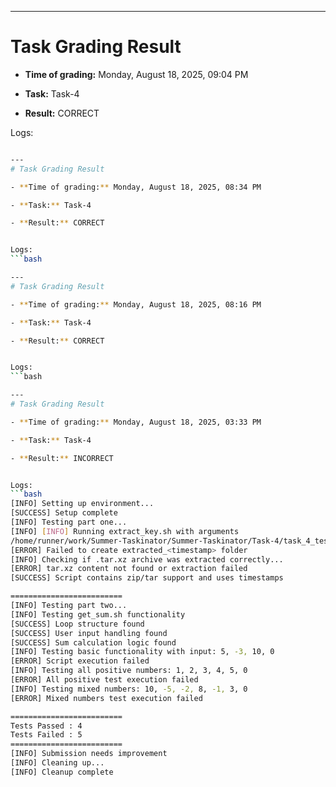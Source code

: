 
---
# Task Grading Result

- **Time of grading:** Monday, August 18, 2025, 09:04 PM

- **Task:** Task-4

- **Result:** CORRECT


Logs:
```bash

---
# Task Grading Result

- **Time of grading:** Monday, August 18, 2025, 08:34 PM

- **Task:** Task-4

- **Result:** CORRECT


Logs:
```bash

---
# Task Grading Result

- **Time of grading:** Monday, August 18, 2025, 08:16 PM

- **Task:** Task-4

- **Result:** CORRECT


Logs:
```bash

---
# Task Grading Result

- **Time of grading:** Monday, August 18, 2025, 03:33 PM

- **Task:** Task-4

- **Result:** INCORRECT


Logs:
```bash
[INFO] Setting up environment...
[SUCCESS] Setup complete
[INFO] Testing part one...
[INFO] [INFO] Running extract_key.sh with arguments
/home/runner/work/Summer-Taskinator/Summer-Taskinator/Task-4/task_4_test.sh: line 57: ./extract_key.sh: cannot execute: required file not found
[ERROR] Failed to create extracted_<timestamp> folder
[INFO] Checking if .tar.xz archive was extracted correctly...
[ERROR] tar.xz content not found or extraction failed
[SUCCESS] Script contains zip/tar support and uses timestamps

=========================
[INFO] Testing part two...
[INFO] Testing get_sum.sh functionality
[SUCCESS] Loop structure found
[SUCCESS] User input handling found
[SUCCESS] Sum calculation logic found
[INFO] Testing basic functionality with input: 5, -3, 10, 0
[ERROR] Script execution failed
[INFO] Testing all positive numbers: 1, 2, 3, 4, 5, 0
[ERROR] All positive test execution failed
[INFO] Testing mixed numbers: 10, -5, -2, 8, -1, 3, 0
[ERROR] Mixed numbers test execution failed

=========================
Tests Passed : 4
Tests Failed : 5
=========================
[INFO] Submission needs improvement
[INFO] Cleaning up...
[INFO] Cleanup complete
```
```
```
```
